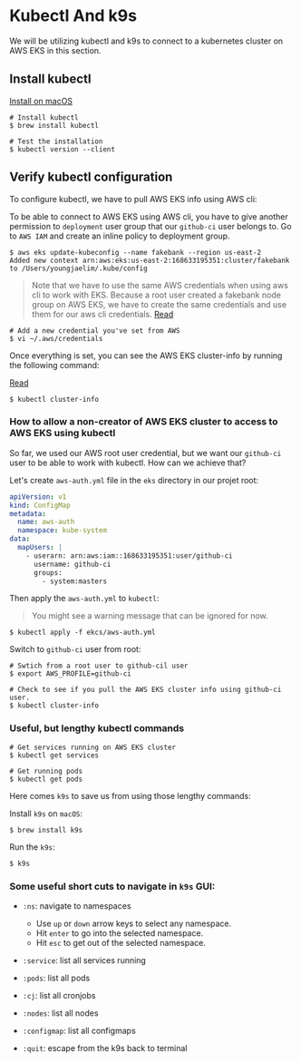 # Kubectl And k9s

We will be utilizing kubectl and k9s to connect to a kubernetes cluster on AWS EKS in this section.

## Install kubectl

[Install on macOS](https://kubernetes.io/docs/tasks/tools/install-kubectl-macos/)

```shell
# Install kubectl
$ brew install kubectl

# Test the installation
$ kubectl version --client
```

## Verify kubectl configuration

To configure kubectl, we have to pull AWS EKS info using AWS cli:

To be able to connect to AWS EKS using AWS cli, you have to give another permission to `deployment` user group that our `github-ci` user belongs to. Go to `AWS IAM` and create an inline policy to deployment group.

```shell
$ aws eks update-kubeconfig --name fakebank --region us-east-2
Added new context arn:aws:eks:us-east-2:168633195351:cluster/fakebank to /Users/youngjaelim/.kube/config
```

> Note that we have to use the same AWS credentials when using aws cli to work with EKS. Because a root user created a fakebank node group on AWS EKS, we have to create the same credentials and use them for our aws cli credentials. [Read](https://aws.amazon.com/premiumsupport/knowledge-center/amazon-eks-cluster-access/)

```shell
# Add a new credential you've set from AWS
$ vi ~/.aws/credentials
```

Once everything is set, you can see the AWS EKS cluster-info by running the following command:

[Read](https://kubernetes.io/docs/tasks/tools/install-kubectl-macos/#verify-kubectl-configuration)

```shell
$ kubectl cluster-info
```

### How to allow a non-creator of AWS EKS cluster to access to AWS EKS using kubectl

So far, we used our AWS root user credential, but we want our `github-ci` user to be able to work with kubectl. How can we achieve that?

Let's create `aws-auth.yml` file in the `eks` directory in our projet root:

```yml
apiVersion: v1
kind: ConfigMap
metadata:
  name: aws-auth
  namespace: kube-system
data:
  mapUsers: |
    - userarn: arn:aws:iam::168633195351:user/github-ci
      username: github-ci 
      groups: 
        - system:masters
```

Then apply the `aws-auth.yml` to `kubectl`:

> You might see a warning message that can be ignored for now.

```shell
$ kubectl apply -f ekcs/aws-auth.yml
```

Switch to `github-ci` user from root:

```shell
# Swtich from a root user to github-cil user
$ export AWS_PROFILE=github-ci

# Check to see if you pull the AWS EKS cluster info using github-ci user.
$ kubectl cluster-info
```

### Useful, but lengthy kubectl commands

```shell
# Get services running on AWS EKS cluster
$ kubectl get services

# Get running pods
$ kubectl get pods
```

Here comes `k9s` to save us from using those lengthy commands:

Install `k9s` on `macOS`:

```shell
$ brew install k9s
```

Run the `k9s`:

```shell
$ k9s
```

### Some useful short cuts to navigate in `k9s` GUI:

- `:ns`: navigate to namespaces

  - Use `up` or `down` arrow keys to select any namespace.
  - Hit `enter` to go into the selected namespace.
  - Hit `esc` to get out of the selected namespace.

- `:service`: list all services running
- `:pods`: list all pods
- `:cj`: list all cronjobs
- `:nodes`: list all nodes
- `:configmap`: list all configmaps
- `:quit`: escape from the k9s back to terminal
